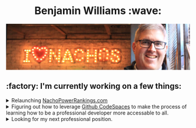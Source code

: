 <h1 align="center">Benjamin Williams :wave:</h1>

![I love nachos!](./nacho-banner.jpeg)

<h2>:factory: I'm currently working on a few things:</h2>

<details>
<summary>Relaunching <a href="http://nachopowerrankings.com">NachoPowerRankings.com</a></summary>
I have a love of nachos that inspired me around 2015-2016 to create a nacho power rankings website.  I had devised a rating scale that factored in multiple criteria to try to objectively determine where the best place for nachos were in Columbus.  At that time Condado Tacos was on top of the leaderboard with their $5 bowl of nachos, but a post pandemic reset needs to occur.  I also want to leverage my own skills for web development instead of using WordPress.

Maintaining this site is what gave me some confidence that I knew what I was doing with web development; helping convince me that I was capable of going into software development for my second career.

---

</details>
<details>
<summary>Figuring out how to leverage <a href="https://github.com/features/codespaces">Github CodeSpaces</a> to make the process of learning how to be a professional developer more accessable to all.</summary>
I went to a coding bootcamp to learn software development and later returned to the bootcamp as an instructor.  While there I worked with GitHub to be become one of their Campus Advisors.  GitHub has some fantastic tools for educators that help manage assignments: giving students their own repositories for assignments based on a template, automatically grouping students into teams on team projects, and allowing for grading feedback through pull requests.

One of the challenges I saw as an instructor was that not every student started at the same place in regards to experience or resources. One of my students had a laptop that was given to her by a family member that was woefully under powered for a modern IDE and would constantly face issues because their developer environment was not setting them up for success. I am interested in working with GitHub again to figure out how to use their new <a href="https://github.com/features/codespaces">CodeSpaces</a> product to help provide a cloud based solution to provide a development environment that can be used on a Chromebook or even a tablet. This can help lower the barrier of entry for potential students of software developers, providing them an equal footing with the other students in regards to their development environments.

</details>
<details>
<summary>Looking for my next professional position.</summary>
If you've come this far you might be interested in helping me with this, so here's some things about me:

I am a software developer currently loooking for work. I have a passion for the following:

- Doing the right thing, even if it is hard.
- Open and honest communication.
- Learning new things.
- Helping others learn new things.
- Delivering working software.

I like to consider myself a <em>professional</em> developer, meaning:

- I take time to ensure I am always learning new things.
- I stay up to date on with enhancements and changes to the tech stacks I am working with.
- I work on making sure I have a good understanding of the tools I use.
- I am always looking for feedback on performance.

I am looking for a role that will give me a chance to:

- Continue learning new things.
- Help others learn new things.
- Do interesting work.
- Lead and plan product work.
- Be a part of a team that is open, diverse, and welcoming to everyone.
</details>
